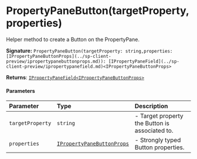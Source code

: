 # PropertyPaneButton(targetProperty,properties)

Helper method to create a Button on the PropertyPane.

**Signature:** ``PropertyPaneButton(targetProperty: string,properties: [IPropertyPaneButtonProps](../sp-client-preview/ipropertypanebuttonprops.md)): [IPropertyPaneField](../sp-client-preview/ipropertypanefield.md)<IPropertyPaneButtonProps>``

**Returns**: [`IPropertyPaneField<IPropertyPaneButtonProps>`](../sp-client-preview/ipropertypanefield.md)



#### Parameters


| Parameter	   | Type    | Description |
|:-------------|:---------------|:------------|
| `targetProperty`    | `string` | - Target property the Button is associated to. |
| `properties`    | [`IPropertyPaneButtonProps`](../sp-client-preview/ipropertypanebuttonprops.md) | - Strongly typed Button properties. |

